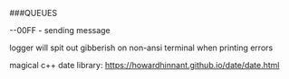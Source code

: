 ###QUEUES

--00FF - sending message

logger will spit out gibberish on non-ansi terminal when printing errors

magical c++ date library: https://howardhinnant.github.io/date/date.html
